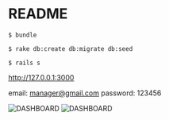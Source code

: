 # README

```
$ bundle

$ rake db:create db:migrate db:seed

$ rails s
```

http://127.0.0.1:3000

email: manager@gmail.com
password: 123456

![DASHBOARD](https://i.imgur.com/1LGesk7.png, "rollincode")
![DASHBOARD](https://i.imgur.com/wdbTk1a.png, "rollincode")